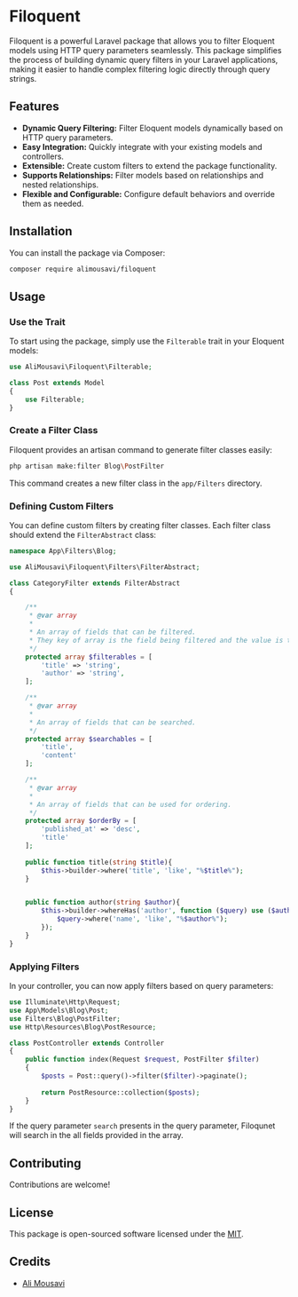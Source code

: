 # Filoquent

Filoquent is a powerful Laravel package that allows you to filter Eloquent models using HTTP query parameters seamlessly. This package simplifies the process of building dynamic query filters in your Laravel applications, making it easier to handle complex filtering logic directly through query strings.

## Features

- **Dynamic Query Filtering:** Filter Eloquent models dynamically based on HTTP query parameters.
- **Easy Integration:** Quickly integrate with your existing models and controllers.
- **Extensible:** Create custom filters to extend the package functionality.
- **Supports Relationships:** Filter models based on relationships and nested relationships.
- **Flexible and Configurable:** Configure default behaviors and override them as needed.

## Installation

You can install the package via Composer:

```bash
composer require alimousavi/filoquent
```

## Usage

### Use the Trait

To start using the package, simply use the `Filterable` trait in your Eloquent models:

```php
use AliMousavi\Filoquent\Filterable;

class Post extends Model
{
    use Filterable;
}
```


### Create a Filter Class

Filoquent provides an artisan command to generate filter classes easily:

```bash
php artisan make:filter Blog\PostFilter
```

This command creates a new filter class in the `app/Filters` directory.


### Defining Custom Filters

You can define custom filters by creating filter classes. Each filter class should extend the `FilterAbstract` class:

```php
namespace App\Filters\Blog;

use AliMousavi\Filoquent\Filters\FilterAbstract;

class CategoryFilter extends FilterAbstract
{

    /**
     * @var array
     *
     * An array of fields that can be filtered. 
     * They key of array is the field being filtered and the value is the type of the field.
     */
    protected array $filterables = [
        'title' => 'string',
        'author' => 'string',
    ];

    /**
     * @var array
     *
     * An array of fields that can be searched. 
     */
    protected array $searchables = [
        'title',
        'content'
    ];

    /**
     * @var array
     *
     * An array of fields that can be used for ordering.
     */
    protected array $orderBy = [
        'published_at' => 'desc',
        'title'
    ];
    
    public function title(string $title){
        $this->builder->where('title', 'like', "%$title%");
    }


    public function author(string $author){
        $this->builder->whereHas('author', function ($query) use ($author) {
            $query->where('name', 'like', "%$author%");
        });
    }
}
```

### Applying Filters

In your controller, you can now apply filters based on query parameters:

```php
use Illuminate\Http\Request;
use App\Models\Blog\Post;
use Filters\Blog\PostFilter;
use Http\Resources\Blog\PostResource;

class PostController extends Controller
{
    public function index(Request $request, PostFilter $filter)
    {
        $posts = Post::query()->filter($filter)->paginate();
        
        return PostResource::collection($posts);
    }
}
```

If the query parameter `search` presents in the query parameter, Filoqunet will search in the all fields provided in the array.

## Contributing

Contributions are welcome!

## License

This package is open-sourced software licensed under the [MIT](https://choosealicense.com/licenses/mit/).

## Credits

- [Ali Mousavi](https://github.com/alimousavidev)

